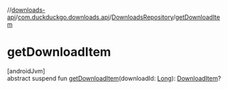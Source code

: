 //[downloads-api](../../../index.md)/[com.duckduckgo.downloads.api](../index.md)/[DownloadsRepository](index.md)/[getDownloadItem](get-download-item.md)

# getDownloadItem

[androidJvm]\
abstract suspend fun [getDownloadItem](get-download-item.md)(downloadId: [Long](https://kotlinlang.org/api/latest/jvm/stdlib/kotlin/-long/index.html)): [DownloadItem](../../com.duckduckgo.downloads.api.model/-download-item/index.md)?
